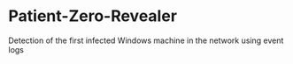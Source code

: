 # Patient-Zero-Revealer
Detection of the first infected Windows machine in the network using event logs
